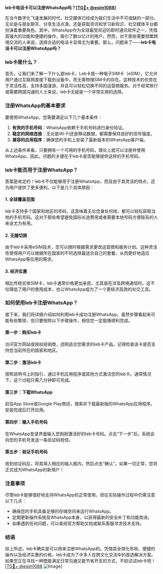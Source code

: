 **leb卡电话卡可以注册WhatsApp吗？[[TG💪+ @esim1088](https://t.me/s/esim1088)]**

在当今数字化飞速发展的时代，社交媒体已经成为我们生活中不可或缺的一部分。无论是与朋友聊天、分享生活点滴，还是获取资讯和学习新知识，社交媒体平台都扮演着重要角色。其中，WhatsApp作为全球最受欢迎的即时通讯软件之一，凭借其强大的功能和便捷的操作，吸引了数以亿计的用户。然而，对于那些需要频繁跨境交流的人来说，选择合适的电话卡显得尤为重要。那么，问题来了——**leb卡电话卡可以注册WhatsApp吗？**

### leb卡是什么？

首先，让我们来了解一下什么是leb卡。Leb卡是一种电子SIM卡（eSIM），它允许用户通过互联网直接下载到设备中，而无需物理SIM卡的存在。这种技术的优势在于灵活性高，支持多国漫游，并且可以轻松切换不同的运营商服务。对于经常旅行或需要跨国沟通的人士来说，leb卡无疑是一个非常实用的选择。

### 注册WhatsApp的基本要求

要使用WhatsApp，您需要满足以下几个基本条件：
1. **有效的手机号码**：WhatsApp依赖于手机号码进行身份验证。
2. **稳定的网络连接**：无论是Wi-Fi还是移动数据，都需要保持良好的信号强度。
3. **兼容的应用程序**：确保您的手机上安装了最新版本的WhatsApp客户端。

从上述条件来看，只要拥有一个可用的手机号码，理论上就可以注册并使用WhatsApp。因此，问题的关键在于leb卡是否能够提供这样的手机号码。

### leb卡能否用于注册WhatsApp？

答案是肯定的！leb卡不仅能够用于注册WhatsApp，而且由于其灵活的特点，还为用户提供了更多便利。以下是几个具体原因：

#### 1. **全球覆盖范围**
leb卡支持多个国家和地区的号码，这意味着无论您身处何地，都可以轻松获取当地的手机号码。这对于那些希望避免国际长途费用或者需要本地号码方便联系的人来说尤为有用。

#### 2. **无缝切换**
由于leb卡采用eSIM技术，您可以随时根据需求更改运营商和服务计划。这种灵活性使得用户可以根据所在国家的不同选择最适合自己的套餐，从而更好地适应WhatsApp等应用的需求。

#### 3. **经济实惠**
相比传统实体SIM卡，leb卡通常价格更加亲民，尤其是在涉及跨境通信时。这不仅降低了用户的使用成本，也让WhatsApp成为了一个更经济高效的社交工具。

### 如何使用leb卡注册WhatsApp？

接下来，我们将详细介绍如何利用leb卡成功注册WhatsApp。虽然步骤看起来可能有些繁琐，但只要按照以下步骤操作，相信您一定能够顺利完成。

#### 第一步：购买leb卡
访问官方网站或授权经销商，选购适合您需求的leb卡产品。记得检查该卡是否支持您当前所在的国家和地区。

#### 第二步：激活leb卡
按照说明书上的指引，通过手机应用程序或其他方式激活您的leb卡。通常情况下，这个过程只需几分钟即可完成。

#### 第三步：下载WhatsApp
前往App Store或Google Play商店，搜索并下载最新版的WhatsApp应用程序。安装完成后打开应用。

#### 第四步：输入手机号码
在WhatsApp登录界面输入您刚刚激活好的leb卡号码。点击“下一步”后，系统会向您的手机号发送一条验证码短信。

#### 第五步：验证手机号码
收到验证码后，将其填入相应的输入框内，然后点击“确认”。如果一切正常，您将正式成为WhatsApp的新用户！

### 注意事项

尽管leb卡能够很好地支持WhatsApp的正常使用，但在实际操作过程中仍需注意以下几点：
- 确保您的手机具备足够的存储空间来运行WhatsApp。
- 定期更新操作系统及WhatsApp本身，以获得最新的安全补丁和功能改进。
- 如果遇到任何问题，可以查阅官方帮助文档或联系客服寻求技术支持。

### 结语

综上所述，leb卡确实是可以用来注册WhatsApp的。凭借其全球化布局、便捷的操作以及经济实惠的价格，leb卡成为了许多人在跨文化交流中的首选解决方案。如果您正在寻找一种既能满足日常沟通又能节省开支的方式，不妨试试leb卡吧！[[TG💪+ @esim1088](https://t.me/s/esim1088) ![Image](https://i.postimg.cc/4NQfJmqS/Snipaste-2025-05-13-00-14-12.png)]